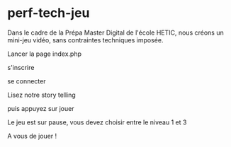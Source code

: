 # perf-tech-jeu
Dans le cadre de la Prépa Master Digital de l'école HETIC, nous créons un mini-jeu vidéo, sans contraintes techniques imposée.


Lancer la page index.php

s'inscrire

se connecter

Lisez notre story telling

puis appuyez sur jouer

Le jeu est sur pause, vous devez choisir entre le niveau 1 et 3

A vous de jouer !